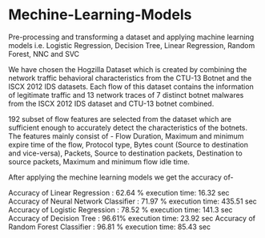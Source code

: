 # Mechine-Learning-Models
Pre-processing and transforming a dataset and applying machine learning models i.e. Logistic Regression,  Decision Tree, Linear Regression, Random Forest, NNC and SVC


We have chosen the Hogzilla Dataset which is created by combining the network traffic behavioral characteristics from the CTU-13 Botnet and the ISCX 2012 IDS datasets. Each flow of this dataset contains the information of legitimate traffic and 13 network traces of 7 distinct botnet malwares from the ISCX 2012 IDS dataset and CTU-13 botnet combined. 

192 subset of flow features are selected from the dataset which are sufficient enough to accurately detect the characteristics of the botnets. 
The features mainly consist of - 
Flow Duration,
Maximum and minimum expire time of the flow,
Protocol type,
Bytes count (Source to destination and vice-versa),
Packets,
Source to destination packets,
Destination to source packets,
Maximum and minimum flow idle time. 


After applying the mechine learning models we get the accuracy of-

Accuracy of Linear Regression             :    62.64 %    execution time:     16.32 sec
Accuracy of Neural Network Classifier  :   71.97 %     execution time:     435.51 sec
Accuracy of Logistic Regression           :   78.52 %     execution time:      141.3 sec
Accuracy of Decision Tree                    :    96.61%      execution time:     23.92 sec
Accuracy of Random Forest Classifier  :   96.81 %     execution time:  85.43 sec

